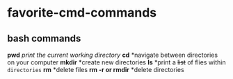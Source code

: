 # favorite-cmd-commands
## bash commands
**pwd**
*print the current working directory*
**cd** 
*navigate between directories on your computer
**mkdir**
*create new directories
**ls**
*print a ~~list~~ of flies within `directories`
**rm**
*delete files
**rm -r or rmdir**
*delete directories
